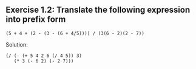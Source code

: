 ## Exercise 1.2: Translate the following expression into prefix form  
```
(5 + 4 + (2 - (3 - (6 + 4/5)))) / (3(6 - 2)(2 - 7))
```
Solution:  
```
(/ (- (+ 5 4 2 6 (/ 4 5)) 3)
   (* 3 (- 6 2) (- 2 7)))
```